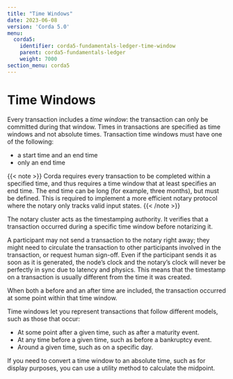 ```yaml
---
title: "Time Windows"
date: 2023-06-08
version: 'Corda 5.0'
menu:
  corda5:
    identifier: corda5-fundamentals-ledger-time-window
    parent: corda5-fundamentals-ledger
    weight: 7000
section_menu: corda5
---
```


# Time Windows

Every transaction includes a *time window*: the transaction can only be committed during that window. Times in transactions are specified as time windows and not absolute times. Transaction time windows must have one of the following:
* a start time and an end time
* only an end time

{{< note >}}
Corda requires every transaction to be completed within a specified time, and thus requires a time window that at least specifies an end time. The end time can be long (for example, three months), but must be defined. This is required to implement a more efficient notary protocol where the notary only tracks valid input states.
{{< /note >}}

The notary cluster acts as the timestamping authority. It verifies that a transaction occurred during a specific time window before notarizing it.

A participant may not send a transaction to the notary right away; they might need to circulate the transaction to other participants involved in the transaction, or request human sign-off. Even if the participant sends it as soon as it is generated, the node’s clock and the notary’s clock will never be perfectly in sync due to latency and physics. This means that the timestamp on a transaction is usually different from the time it was created.

When both a before and an after time are included, the transaction occurred at some point within that time window.

Time windows let you represent transactions that follow different models, such as those that occur:

* At some point after a given time, such as after a maturity event.
* At any time before a given time, such as before a bankruptcy event.
* Around a given time, such as on a specific day.

If you need to convert a time window to an absolute time, such as for display purposes, you can use a utility method to calculate the midpoint.